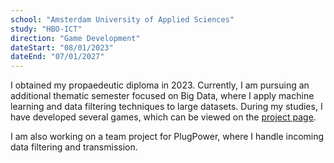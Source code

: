 ```yaml
---
school: "Amsterdam University of Applied Sciences"
study: "HBO-ICT"
direction: "Game Development"
dateStart: "08/01/2023"
dateEnd: "07/01/2027"
---
```


I obtained my propaedeutic diploma in 2023. Currently, I am pursuing an additional thematic semester focused on Big Data, where I apply machine learning and data filtering techniques to large datasets. During my studies, I have developed several games, which can be viewed on the [project page](/projects). 

I am also working on a team project for PlugPower, where I handle incoming data filtering and transmission.

